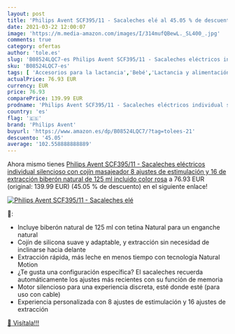 ```yaml
---
layout: post
title: 'Philips Avent SCF395/11 - Sacaleches elé al 45.05 % de descuento'
date: 2021-03-22 12:00:07
image: 'https://m.media-amazon.com/images/I/314mufQBewL._SL400_.jpg'
comments: true
category: ofertas
author: 'tole.es'
slug: 'B08524LQC7-es Philips Avent SCF395/11 - Sacaleches eléctricos individual...'
sku: 'B08524LQC7-es'
tags: [ 'Accesorios para la lactancia','Bebé','Lactancia y alimentación','Sacaleches','avent','biberón','philips avent','sacaleches', ]
actualPrice: 76.93 EUR
currency: EUR
price: 76.93
comparePrice: 139.99 EUR
prodname: 'Philips Avent SCF395/11 - Sacaleches eléctricos individual silencioso con cojín masajeador  8 ajustes de estimulación y 16 de extracción  biberón natural de 125 ml incluido  color rosa'
country: 'es'
flag: '🇪🇸'
brand: 'Philips Avent'
buyurl: 'https://www.amazon.es/dp/B08524LQC7/?tag=tolees-21'
descuento: '45.05'
average: '102.558888888889'
---
```


Ahora mismo tienes [Philips Avent SCF395/11 - Sacaleches eléctricos individual silencioso con cojín masajeador  8 ajustes de estimulación y 16 de extracción  biberón natural de 125 ml incluido  color rosa](https://www.amazon.es/dp/B08524LQC7/?tag=tolees-21) a 76.93 EUR (original: 139.99 EUR) (45.05 %  de descuento) en el siguiente enlace!

[![Philips Avent SCF395/11 - Sacaleches elé](https://m.media-amazon.com/images/I/314mufQBewL._SL400_.jpg)](https://www.amazon.es/dp/B08524LQC7/?tag=tolees-21)

🔎:

- Incluye biberón natural de 125 ml con tetina Natural para un enganche natural
- Cojín de silicona suave y adaptable, y extracción sin necesidad de inclinarse hacia delante
- Extracción rápida, más leche en menos tiempo con tecnología Natural Motion
- ¿Te gusta una configuración específica? El sacaleches recuerda automáticamente los ajustes más recientes con su función de memoria
- Motor silencioso para una experiencia discreta, esté donde esté (para uso con cable)
- Experiencia personalizada con 8 ajustes de estimulación y 16 ajustes de extracción

[🛒 Visítala!!!](https://www.amazon.es/dp/B08524LQC7/?tag=tolees-21)
